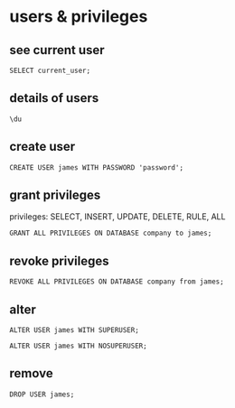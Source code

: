 # users & privileges

## see current user
```
SELECT current_user;
```

## details of users
```
\du
```

## create user
```
CREATE USER james WITH PASSWORD 'password';
```

## grant privileges
privileges: SELECT, INSERT, UPDATE, DELETE, RULE, ALL
```
GRANT ALL PRIVILEGES ON DATABASE company to james;
```

## revoke privileges
```
REVOKE ALL PRIVILEGES ON DATABASE company from james;
```

## alter
```
ALTER USER james WITH SUPERUSER;
```

```
ALTER USER james WITH NOSUPERUSER;
```

## remove
```
DROP USER james;
```